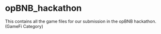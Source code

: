 # opBNB_hackathon
This contains all the game files for our submission in the opBNB hackathon. (GameFi Category)
